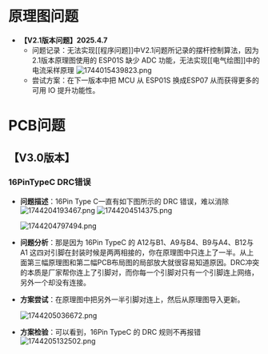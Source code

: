 # 原理图问题
- **【V2.1版本问题】2025.4.7**
	- 问题记录：无法实现[[程序问题]]中V2.1问题所记录的摆杆控制算法，因为2.1版本原理图使用的 ESP01S 缺少 ADC 功能，无法实现[[电气绘图]]中的电流采样原理 
	![1744015439823.png](https://www.helloimg.com/i/2025/04/07/67f38f9f4d4aa.png)
	- 尝试方案：在下一版本中把 MCU 从 ESP01S 换成ESP07 从而获得更多的可用 IO 提升功能性。


# PCB问题
## 【V3.0版本】
###  16PinTypeC DRC错误
- **问题描述**：16Pin Type C一直有如下图所示的 DRC 错误，难以消除
	![1744204193467.png](https://www.helloimg.com/i/2025/04/09/67f670e1a75c9.png)
	![1744204514375.png](https://www.helloimg.com/i/2025/04/09/67f6722167018.png)
	
	![1744204797494.png](https://www.helloimg.com/i/2025/04/09/67f6733d1a759.png)
	
	
	
- **问题分析**：那是因为 16Pin TypeC 的 A12与B1、A9与B4、B9与A4、B12与A1 这四对引脚在封装时候是两两相接的，你在原理图中只连上了一半。从上面第三幅原理图和第二幅PCB布局图的局部放大就很容易知道原因。DRC冲突的本质是厂家帮你连上了引脚对，而你每一个引脚对只有一个引脚连上网络，另外一个却没有连接。
- **方案尝试**：在原理图中把另外一半引脚对连上，然后从原理图导入更新。
	
	![1744205036672.png](https://www.helloimg.com/i/2025/04/09/67f6742a44b17.png)
- **方案检验**：可以看到，16Pin TypeC 的 DRC 规则不再报错
	![1744205132502.png](https://www.helloimg.com/i/2025/04/09/67f675aeddb78.png)

